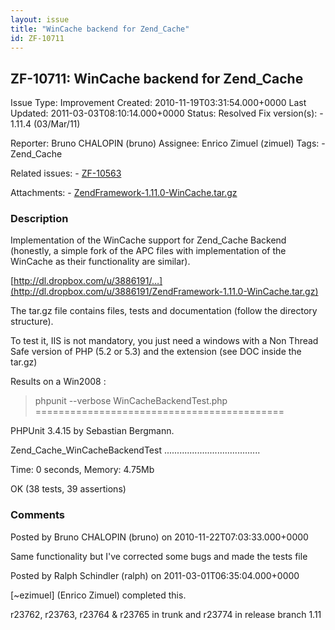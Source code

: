 ```yaml
---
layout: issue
title: "WinCache backend for Zend_Cache"
id: ZF-10711
---
```


ZF-10711: WinCache backend for Zend\_Cache
------------------------------------------

 Issue Type: Improvement Created: 2010-11-19T03:31:54.000+0000 Last Updated: 2011-03-03T08:10:14.000+0000 Status: Resolved Fix version(s): - 1.11.4 (03/Mar/11)
 
 Reporter:  Bruno CHALOPIN (bruno)  Assignee:  Enrico Zimuel (zimuel)  Tags: - Zend\_Cache
 
 Related issues: - [ZF-10563](/issues/browse/ZF-10563)
 
 Attachments: - [ZendFramework-1.11.0-WinCache.tar.gz](/issues/secure/attachment/13475/ZendFramework-1.11.0-WinCache.tar.gz)
 
### Description

Implementation of the WinCache support for Zend\_Cache Backend (honestly, a simple fork of the APC files with implementation of the WinCache as their functionality are similar).

[http://dl.dropbox.com/u/3886191/…](http://dl.dropbox.com/u/3886191/ZendFramework-1.11.0-WinCache.tar.gz)

The tar.gz file contains files, tests and documentation (follow the directory structure).

To test it, IIS is not mandatory, you just need a windows with a Non Thread Safe version of PHP (5.2 or 5.3) and the extension (see DOC inside the tar.gz)

Results on a Win2008 :

> phpunit --verbose WinCacheBackendTest.php
===========================================

PHPUnit 3.4.15 by Sebastian Bergmann.

Zend\_Cache\_WinCacheBackendTest ......................................

Time: 0 seconds, Memory: 4.75Mb

OK (38 tests, 39 assertions)

 

 

### Comments

Posted by Bruno CHALOPIN (bruno) on 2010-11-22T07:03:33.000+0000

Same functionality but I've corrected some bugs and made the tests file

 

 

Posted by Ralph Schindler (ralph) on 2011-03-01T06:35:04.000+0000

[~ezimuel] (Enrico Zimuel) completed this.

r23762, r23763, r23764 & r23765 in trunk and r23774 in release branch 1.11

 

 